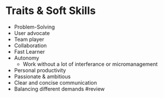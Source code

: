 # Traits & Soft Skills
- Problem-Solving
- User advocate
- Team player
- Collaboration
- Fast Learner
- Autonomy
	- Work without a lot of interferance or micromanagement
- Personal productivity
- Passionate & ambitious
- Clear and concise communication
- Balancing different demands
#review 